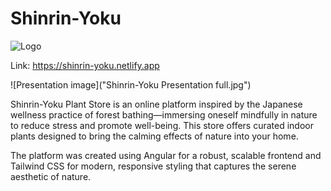 # Shinrin-Yoku

![Logo](Logo_shirinYoku_2.png)

Link: https://shinrin-yoku.netlify.app

![Presentation image]("Shinrin-Yoku Presentation full.jpg")

Shinrin-Yoku Plant Store is an online platform inspired by the Japanese wellness practice of forest bathing—immersing oneself mindfully in nature to reduce stress and promote well-being. This store offers curated indoor plants designed to bring the calming effects of nature into your home.

The platform was created using Angular for a robust, scalable frontend and Tailwind CSS for modern, responsive styling that captures the serene aesthetic of nature.



